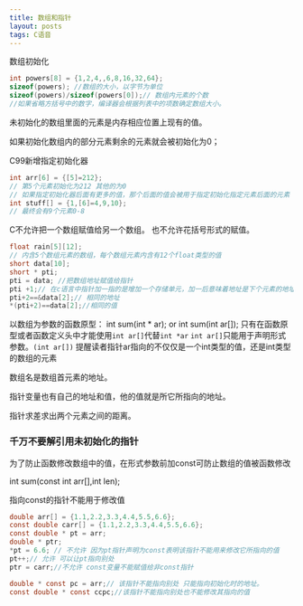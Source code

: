 ```yaml
---
title: 数组和指针
layout: posts
tags: C语音
---
```


数组初始化

```c
int powers[8] = {1,2,4,,6,8,16,32,64};
sizeof(powers); //数组的大小，以字节为单位
sizeof(powers)/sizeof(powers[0]);// 数组内元素的个数
//如果省略方括号中的数字，编译器会根据列表中的项数确定数组大小。
```

未初始化的数组里面的元素是内存相应位置上现有的值。

如果初始化数组内的部分元素剩余的元素就会被初始化为0；

C99新增指定初始化器

```C
int arr[6] = {[5]=212};
// 第5个元素初始化为212 其他的为0
// 如果指定初始化器后面有更多的值，那个后面的值会被用于指定初始化指定元素后面的元素
int stuff[] = {1,[6]=4,9,10};
// 最终会有9个元素0-8
```

C不允许把一个数组赋值给另一个数组。
也不允许花括号形式的赋值。

```c
float rain[5][12];
// 内含5个数组元素的数组，每个数组元素内含有12个float类型的值
short data[10];
short * pti;
pti = data; //把数组地址赋值给指针
pti +1;// 在c语言中指针加一指的是增加一个存储单元，加一后意味着地址是下个元素的地址不是下一个字节的地址。这就是为什么需要声明指针所指向对象类型的原因
pti+2==&data[2];// 相同的地址
*(pti+2)==data[2];//相同的值
```

以数组为参数的函数原型：
int sum(int * ar); or int sum(int ar[]);
只有在函数原型或者函数定义头中才能使用`int ar[]`代替`int *ar`
`int ar[]`只能用于声明形式参数。`(int ar[])` 提醒读者指针ar指向的不仅仅是一个int类型的值，还是int类型的数组的元素

数组名是数组首元素的地址。

指针变量也有自己的地址和值，他的值就是所它所指向的地址。

指针求差求出两个元素之间的距离。

### 千万不要解引用未初始化的指针 ###

为了防止函数修改数组中的值，在形式参数前加const可防止数组的值被函数修改

int sum(const int arr[],int len);

指向const的指针不能用于修改值

```c
double arr[] = {1.1,2.2,3.3,4.4,5.5,6.6};
const double carr[] = {1.1,2.2,3.3,4.4,5.5,6.6};
const double * pt = arr;
double * ptr;
*pt = 6.6; // 不允许 因为pt指针声明为const表明该指针不能用来修改它所指向的值
pt++;// 允许 可以让pt指向别处
ptr = carr;//不允许 const变量不能赋值给非const指针

double * const pc = arr;// 该指针不能指向别处 只能指向初始化时的地址。
const double * const ccpc;//该指针不能指向别处也不能修改其指向的值
```



